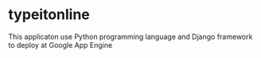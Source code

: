 typeitonline
============

This applicaton use Python programming language and Django framework to deploy at Google App Engine
